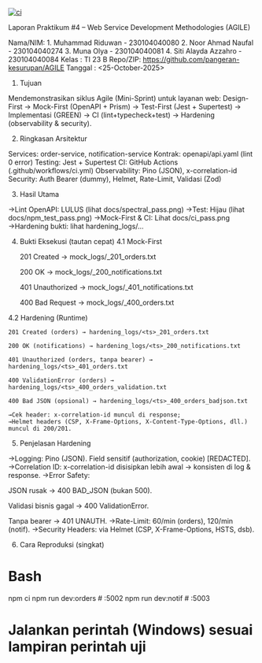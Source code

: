 [![ci](https://github.com/pangeran-kesurupan/AGILE/actions/workflows/ci.yml/badge.svg)](https://github.com/pangeran-kesurupan/AGILE/actions/workflows/ci.yml)

Laporan Praktikum #4 – Web Service Development Methodologies (AGILE)

Nama/NIM: 1. Muhammad Riduwan - 230104040080 
          2. Noor Ahmad Naufal -  230104040274 
          3. Muna Olya - 230104040081 
          4. Siti Alayda Azzahro - 230104040084 
Kelas   : TI 23 B
Repo/ZIP: https://github.com/pangeran-kesurupan/AGILE
Tanggal : <25-October-2025>

1. Tujuan

  Mendemonstrasikan siklus Agile (Mini-Sprint) untuk layanan web:
  Design-First → Mock-First (OpenAPI + Prism) → Test-First (Jest + Supertest) →
  Implementasi (GREEN) → CI (lint+typecheck+test) → Hardening (observability & security).

2. Ringkasan Arsitektur

  Services: order-service, notification-service
  Kontrak: openapi/api.yaml (lint 0 error)
  Testing: Jest + Supertest
  CI: GitHub Actions (.github/workflows/ci.yml)
  Observability: Pino (JSON), x-correlation-id
  Security: Auth Bearer (dummy), Helmet, Rate-Limit, Validasi (Zod)

3. Hasil Utama

  →Lint OpenAPI: LULUS (lihat docs/spectral_pass.png)
  →Test: Hijau (lihat docs/npm_test_pass.png)
  →Mock-First & CI: Lihat docs/ci_pass.png
  →Hardening bukti: lihat hardening_logs/…

4. Bukti Eksekusi (tautan cepat)
  4.1 Mock-First

    201 Created → mock_logs/<ts>_201_orders.txt

    200 OK → mock_logs/<ts>_200_notifications.txt

    401 Unauthorized → mock_logs/<ts>_401_notifications.txt

    400 Bad Request → mock_logs/<ts>_400_orders.txt

  4.2 Hardening (Runtime)

    201 Created (orders) → hardening_logs/<ts>_201_orders.txt

    200 OK (notifications) → hardening_logs/<ts>_200_notifications.txt

    401 Unauthorized (orders, tanpa bearer) → hardening_logs/<ts>_401_orders.txt

    400 ValidationError (orders) → hardening_logs/<ts>_400_orders_validation.txt

    400 Bad JSON (opsional) → hardening_logs/<ts>_400_orders_badjson.txt

    →Cek header: x-correlation-id muncul di response;
    →Helmet headers (CSP, X-Frame-Options, X-Content-Type-Options, dll.) muncul di 200/201.

5. Penjelasan Hardening

  →Logging: Pino (JSON). Field sensitif (authorization, cookie) [REDACTED].
  →Correlation ID: x-correlation-id disisipkan lebih awal → konsisten di log & response.
  →Error Safety:

  JSON rusak → 400 BAD_JSON (bukan 500).

  Validasi bisnis gagal → 400 ValidationError.

  Tanpa bearer → 401 UNAUTH.
  →Rate-Limit: 60/min (orders), 120/min (notif).
  →Security Headers: via Helmet (CSP, X-Frame-Options, HSTS, dsb).

6. Cara Reproduksi (singkat)
# Bash
npm ci
npm run dev:orders    # :5002
npm run dev:notif     # :5003
# Jalankan perintah (Windows) sesuai lampiran perintah uji
